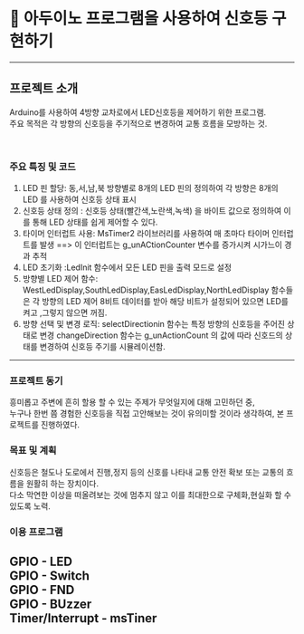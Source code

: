# 🚦 아두이노 프로그램을 사용하여 신호등 구현하기
-------------------------------------------------

## 프로젝트 소개  
Arduino를 사용하여 4방향 교차로에서 LED신호등을 제어하기 위한 프로그램.  
주요 목적은 각 방향의 신호등을 주기적으로 변경하여 교통 흐름을 모방하는 것.

<br>

### 주요 특징 및 코드 
1. LED 핀 할당: 동,서,남,북 방향별로 8개의 LED 핀의 정의하여 각 방향은 8개의 LED 를 사용하여 신호등 상태 표시
2. 신호등 상태 정의 : 신호등 상태(빨간색,노란색,녹색) 을 바이트 값으로 정의하여 이를 통해 LED 상태를 쉽게 제어할 수 있다.  
3. 타이머 인터럽트 사용: MsTimer2 라이브러리를 사용하여 매 초마다 타이머 인터럽트를 발생
   ==> 이 인터럽트는 g_unACtionCounter 변수를 증가시켜 시가느이 경과 추적
4. LED 초기화 :LedInit 함수에서 모든 LED 핀을 출력 모드로 설정
5. 방향별 LED 제어 함수: WestLedDisplay,SouthLedDisplay,EasLedDisplay,NorthLedDisplay 함수들은 각 방향의 LED 
   제어  8비트 데이터를 받아 해당 비트가 설정되어 있으면 LED를 켜고 ,그렇지 않으면 꺼짐.
6. 방향 선택 및 변경 로직: selectDirectionin 함수는 특정 방향의 신호등을 주어진 상태로 변경
   changeDirection 함수는 g_unActionCount 의 값에 따라 신호드의 상태를 변경하여 신호등 주기를 시뮬레이션함.

* * *
### 프로젝트 동기  
흥미롭고 주변에 흔히 할용 할 수 있는 주제가 무엇일지에 대해 고민하던 중,  
누구나 한번 쯤 경험한 신호등을 직접 고안해보는 것이 유의미할 것이라 생각하여, 본 프로젝트를 진행하였다.

### 목표 및 계획
신호등은 철도나 도로에서 진행,정지 등의 신호를 나타내 교통 안전 확보 또는 교통의 흐름을 원활히 하는 장치이다.  
다소 막연한 이상을 떠올려보는 것에 멈추지 않고 이를 최대한으로 구체화,현실화 할 수 있도록 노력. 


### 이용 프로그램
GPIO - LED   
GPIO - Switch  
GPIO - FND  
GPIO - BUzzer  
Timer/Interrupt - msTiner
---------------------------------

